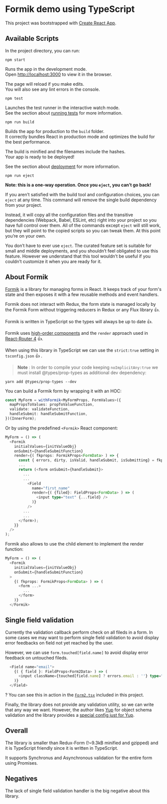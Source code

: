 # Formik demo using TypeScript

This project was bootstrapped with [Create React App](https://github.com/facebookincubator/create-react-app).

## Available Scripts

In the project directory, you can run:

`npm start`

Runs the app in the development mode.<br>
Open [http://localhost:3000](http://localhost:3000) to view it in the browser.

The page will reload if you make edits.<br>
You will also see any lint errors in the console.

`npm test`

Launches the test runner in the interactive watch mode.<br>
See the section about [running tests](#running-tests) for more information.

`npm run build`

Builds the app for production to the `build` folder.<br>
It correctly bundles React in production mode and optimizes the build for the best performance.

The build is minified and the filenames include the hashes.<br>
Your app is ready to be deployed!

See the section about [deployment](#deployment) for more information.

`npm run eject`

**Note: this is a one-way operation. Once you `eject`, you can’t go back!**

If you aren’t satisfied with the build tool and configuration choices, you can `eject` at any time. This command will remove the single build dependency from your project.

Instead, it will copy all the configuration files and the transitive dependencies (Webpack, Babel, ESLint, etc) right into your project so you have full control over them. All of the commands except `eject` will still work, but they will point to the copied scripts so you can tweak them. At this point you’re on your own.

You don’t have to ever use `eject`. The curated feature set is suitable for small and middle deployments, and you shouldn’t feel obligated to use this feature. However we understand that this tool wouldn’t be useful if you couldn’t customize it when you are ready for it.

## About Formik

[Formik](https://github.com/jaredpalmer/formik) is a library for managing forms in React. It keeps track of your form's state and then exposes it with a few reusable methods and event handlers.

Formik does not interact with Redux, the form state is managed locally by the Formik Form without triggering reducers in Redux or any Flux library :thumbsup:.

Formik is written in TypeScript so the types will always be up to date :thumbsup:.

Formik uses [high-order components](https://reactjs.org/docs/higher-order-components.html) and the `render` approach used in [React-Router 4](https://github.com/ReactTraining/react-router) :thumbsup:.

When using this library in TypeScript we can use the `strict:true` setting in `tsconfig.json` :thumbsup: .

> **Note** : In order to compile your code keeping `noImplicitAny:true`
> we must install @types/prop-types as additional dev dependency:

```
yarn add @types/prop-types --dev
```

You can build a Formik form by wrapping it with an HOC:

```typescript
const MyForm = withFormik<MyFormProps, FormValues>({
  mapPropsToValues: propToValueFunction,
  validate: validateFunction,
  handleSubmit: handleSubmitFunction,
})(InnerForm);
```

Or by using the predefined `<Formik>` React component:

```typescript
MyForm = () => (
  <Formik
    initialValues={initValueObj}
    onSubmit={handleSubmitFunction}
    render={( fkprops: FormikProps<FormData> ) => {
      const { errors, dirty, isValid, handleSubmit, isSubmitting} = fkprops;
      ...
      return (<form onSubmit={handleSubmit}>
        ...
        ...
          <Field
            name="first_name"
            render={( {filed}: FieldProps<FormData> ) => (
              <input type="text" {...field} />
            )}
          />
        ...
        ...
      </form>);
    }}
  />
);
```

Formik also allows to use the child element to implement the render function:

```typescript
MyForm = () => (
  <Formik
    initialValues={initValueObj}
    onSubmit={handleSubmitFunction}
  >
    {( fkprops: FormikProps<FormData> ) => (
      <form ...>
        ...
      </form>
    )}
  </Formik>
```

## Single field validation

Currently the validation callback perform check on all fileds in a form. In some cases we may want to perform single field validation to avoid display error feedbacks on field not yet reached by the user.

However, we can use `form.touched[field.name]` to avoid display error feedback on untouched fileds.

```typescript
  <Field name="email">
    {( { field }: FieldProps<Form2Data> ) => (
      <input className={touched[field.name] ? errors.email : ''} type="email" {...field} />
    )}
  </Field>
```

? You can see this in action in the [`Form2.tsx`](blob/master/src/components/form2.tsx) included in this project.

Finally, the library does not provide any validation utility, so we can write that any way we want.
However, the author likes [Yup](https://github.com/jquense/yup) for object schema validation and
the library provides a [special config just for Yup](https://github.com/jaredpalmer/formik#validationschema-schema--props-props--schema).

## Overall

The library is smaller than Redux-Form (!~9.3kB minified and gzipped) and it is TypeScript friendly since it is written in TypeScript.

It supports Synchronus and Asynchronous validation for the entire form using Promises.


## Negatives

The lack of single field validation handler is the big negative about this library.



